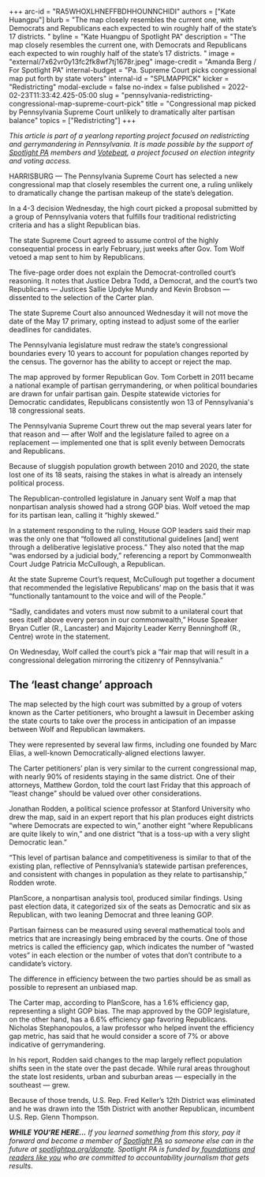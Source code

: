 +++
arc-id = "RA5WHOXLHNEFFBDHHOUNNCHIDI"
authors = ["Kate Huangpu"]
blurb = "The map closely resembles the current one, with Democrats and Republicans each expected to win roughly half of the state’s 17 districts. "
byline = "Kate Huangpu of Spotlight PA"
description = "The map closely resembles the current one, with Democrats and Republicans each expected to win roughly half of the state’s 17 districts. "
image = "external/7x62vr0y13fc2fk8wf7tj1678r.jpeg"
image-credit = "Amanda Berg / For Spotlight PA"
internal-budget = "Pa. Supreme Court picks congressional map put forth by state voters"
internal-id = "SPLMAPPICK"
kicker = "Redistricting"
modal-exclude = false
no-index = false
published = 2022-02-23T11:33:42.425-05:00
slug = "pennsylvania-redistricting-congressional-map-supreme-court-pick"
title = "Congressional map picked by Pennsylvania Supreme Court unlikely to dramatically alter partisan balance"
topics = ["Redistricting"]
+++

<i>This article is part of a yearlong reporting project focused on redistricting and gerrymandering in Pennsylvania. It is made possible by the support of </i><a href="https://www.spotlightpa.org/"><i>Spotlight PA</i></a><i> members and </i><a href="https://votebeat.org/"><i>Votebeat</i></a><i>, a project focused on election integrity and voting access.</i>

HARRISBURG — The Pennsylvania Supreme Court has selected a new congressional map that closely resembles the current one, a ruling unlikely to dramatically change the partisan makeup of the state’s delegation. 

In a 4-3 decision Wednesday, the high court picked a proposal submitted by a group of Pennsylvania voters that fulfills four traditional redistricting criteria and has a slight Republican bias. 

The state Supreme Court agreed to assume control of the highly consequential process in early February, just weeks after Gov. Tom Wolf vetoed a map sent to him by Republicans. 

<script src="https://www.spotlightpa.org/embed.js" async></script><div data-spl-embed-version="1" data-spl-src="https://www.spotlightpa.org/embeds/newsletter/"></div>

The five-page order does not explain the Democrat-controlled court’s reasoning. It notes that Justice Debra Todd, a Democrat, and the court’s two Republicans — Justices Sallie Updyke Mundy and Kevin Brobson — dissented to the selection of the Carter plan.

The state Supreme Court also announced Wednesday it will not move the date of the May 17 primary, opting instead to adjust some of the earlier deadlines for candidates.

The Pennsylvania legislature must redraw the state’s congressional boundaries every 10 years to account for population changes reported by the census. The governor has the ability to accept or reject the map.

The map approved by former Republican Gov. Tom Corbett in 2011 became a national example of partisan gerrymandering, or when political boundaries are drawn for unfair partisan gain. Despite statewide victories for Democratic candidates, Republicans consistently won 13 of Pennsylvania's 18 congressional seats.

The Pennsylvania Supreme Court threw out the map several years later for that reason and — after Wolf and the legislature failed to agree on a replacement — implemented one that is split evenly between Democrats and Republicans. 

Because of sluggish population growth between 2010 and 2020, the state lost one of its 18 seats, raising the stakes in what is already an intensely political process. 

The Republican-controlled legislature in January sent Wolf a map that nonpartisan analysis showed had a strong GOP bias. Wolf vetoed the map for its partisan lean, calling it “highly skewed.”

In a statement responding to the ruling, House GOP leaders said their map was the only one that “followed all constitutional guidelines [and] went through a deliberative legislative process.” They also noted that the map “was endorsed by a judicial body,” referencing a report by Commonwealth Court Judge Patricia McCullough, a Republican.

At the state Supreme Court’s request, McCullough put together a document that recommended the legislative Republicans’ map on the basis that it was “functionally tantamount to the voice and will of the People.”

“Sadly, candidates and voters must now submit to a unilateral court that sees itself above every person in our commonwealth,” House Speaker Bryan Cutler (R., Lancaster) and Majority Leader Kerry Benninghoff (R., Centre) wrote in the statement. 

On Wednesday, Wolf called the court’s pick a “fair map that will result in a congressional delegation mirroring the citizenry of Pennsylvania.”

<div class="flourish-embed flourish-map" data-src="visualisation/8541779"><script src="https://public.flourish.studio/resources/embed.js"></script></div>

## The ‘least change’ approach

The map selected by the high court was submitted by a group of voters known as the Carter petitioners, who brought a lawsuit in December asking the state courts to take over the process in anticipation of an impasse between Wolf and Republican lawmakers. 

They were represented by several law firms, including one founded by Marc Elias, a well-known Democratically-aligned elections lawyer. 

The Carter petitioners’ plan is very similar to the current congressional map, with nearly 90% of residents staying in the same district. One of their attorneys, Matthew Gordon, told the court last Friday that this approach of “least change” should be valued over other considerations.

Jonathan Rodden, a political science professor at Stanford University who drew the map, said in an expert report that his plan produces eight districts “where Democrats are expected to win,” another eight “where Republicans are quite likely to win,” and one district “that is a toss-up with a very slight Democratic lean.”

“This level of partisan balance and competitiveness is similar to that of the existing plan, reflective of Pennsylvania’s statewide partisan preferences, and consistent with changes in population as they relate to partisanship,” Rodden wrote.

<script src="https://www.spotlightpa.org/embed.js" async></script><div data-spl-embed-version="1" data-spl-src="https://www.spotlightpa.org/embeds/donate/"></div>

PlanScore, a nonpartisan analysis tool, produced similar findings. Using past election data, it categorized six of the seats as Democratic and six as Republican, with two leaning Democrat and three leaning GOP. 

Partisan fairness can be measured using several mathematical tools and metrics that are increasingly being embraced by the courts. One of those metrics is called the efficiency gap, which indicates the number of “wasted votes” in each election or the number of votes that don’t contribute to a candidate’s victory. 

The difference in efficiency between the two parties should be as small as possible to represent an unbiased map.

The Carter map, according to PlanScore, has a 1.6% efficiency gap, representing a slight GOP bias. The map approved by the GOP legislature, on the other hand, has a 6.6% efficiency gap favoring Republicans. Nicholas Stephanopoulos, a law professor who helped invent the efficiency gap metric, has said that he would consider a score of 7% or above indicative of gerrymandering.

In his report, Rodden said changes to the map largely reflect population shifts seen in the state over the past decade. While rural areas throughout the state lost residents, urban and suburban areas — especially in the southeast — grew. 

Because of those trends, U.S. Rep. Fred Keller’s 12th District was eliminated and he was drawn into the 15th District with another Republican, incumbent U.S. Rep. Glenn Thompson.


<i><b>WHILE YOU’RE HERE...</b></i><i> If you learned something from this story, pay it forward and become a member of </i><a href="https://www.spotlightpa.org/"><i>Spotlight PA</i></a><i> so someone else can in the future at </i><a href="http://spotlightpa.org/donate"><i>spotlightpa.org/donate</i></a><i>. Spotlight PA is funded by</i><a href="https://www.spotlightpa.org/support"><i> foundations</i></a><i> </i><a href="https://www.spotlightpa.org/support"><i>and readers like you</i></a><i> who are committed to accountability journalism that gets results.</i>
